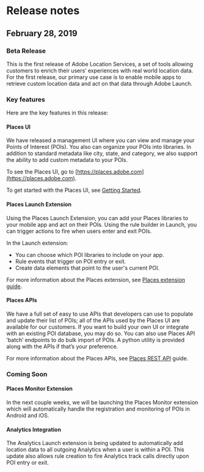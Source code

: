 # Release notes

## February 28, 2019

### Beta Release

This is the first release of Adobe Location Services, a set of tools allowing customers to enrich their users’ experiences with real world location data. For the first release, our primary use case is to enable mobile apps to retrieve custom location data and act on that data through Adobe Launch.

### Key features

Here are the key features in this release:

#### Places UI 

We have released a management UI where you can view and manage your Points of Interest \(POIs\). You also can organize your POIs into libraries. In addition to standard metadata like city, state, and category, we also support the ability to add custom metadata to your POIs.

To see the Places UI, go to [https://places.adobe.com](https://places.adobe.com). 

To get started with the Places UI, see [Getting Started](https://launch.gitbook.io/places-services-by-adobe-documentation/getting-started).

#### Places Launch Extension 

Using the Places Launch Extension, you can add your Places libraries to your mobile app and act on their POIs. Using the rule builder in Launch, you can trigger actions to fire when users enter and exit POIs.

In the Launch extension: 

* You can choose which POI libraries to include on your app.
* Rule events that trigger on POI entry or exit.
* Create data elements that point to the user's current POI.

For more information about the Places extension, see [Places extension guide](https://launch.gitbook.io/launch-adobe-mobile-sdk-beta/v/places/extension-reference/places-extension).

#### Places APIs 

We have a full set of easy to use APIs that developers can use to populate and update their list of POIs; all of the APIs used by the Places UI are available for our customers. If you want to build your own UI or integrate with an existing POI database, you may do so. You can also use Places API ’batch’ endpoints to do bulk import of POIs. A python utility is provided along with the APIs if that’s your preference.

For more information about the Places APIs, see [Places REST API](https://launch.gitbook.io/places-developer-by-adobe-documentation/) guide.

### Coming Soon

#### Places Monitor Extension 

In the next couple weeks, we will be launching the Places Monitor extension which will automatically handle the registration and monitoring of POIs in Android and iOS.

#### Analytics Integration 

The Analytics Launch extension is being updated to automatically add location data to all outgoing Analytics when a user is within a POI. This update also allows rule creation to fire Analytics track calls directly upon POI entry or exit.

